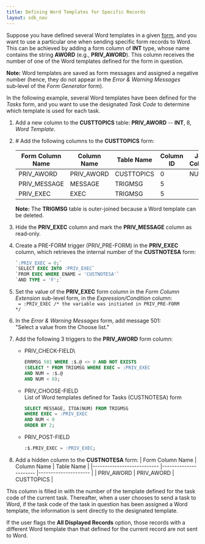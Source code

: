 ```yaml
---
title: Defining Word Templates for Specific Records
layout: sdk_nav
---
```


Suppose you have defined several Word templates in a given
[form](Forms ), and you want to use a particular one when
sending specific form records to Word. This can be achieved by adding a
form column of **INT** type, whose name contains the string **AWORD**
(e.g., **PRIV_AWORD**). This column receives the number of one of the
Word templates defined for the form in question.

**Note:** Word templates are saved as form messages and assigned a
negative number (hence, they do not appear in the *Error & Warning
Messages* sub‑level of the *Form Generator* form).

In the following example, several Word templates have been defined for
the *Tasks* form, and you want to use the designated *Task Code* to
determine which template is used for each task.

1.  Add a new column to the **CUSTTOPICS** table: **PRIV_AWORD** --
    **INT**, 8, *Word Template*.

2.  \# Add the following columns to the **CUSTTOPICS** form:

  
    |     Form Column Name    	|     Column Name    	|     Table Name    	|     Column ID    	|     Join Column    	|     Join Table    	|     Join ID    	|
    |-------------------------	|--------------------	|-------------------	|------------------	|--------------------	|-------------------	|----------------	|
    |     PRIV_AWORD          	|     PRIV_AWORD     	|     CUSTTOPICS    	|     0            	|     NUM            	|     TRIGMSG       	|     5?         	|
    |     PRIV_MESSAGE        	|     MESSAGE        	|     TRIGMSG       	|     5            	|                    	|                   	|     0          	|
    |     PRIV_EXEC           	|     EXEC           	|     TRIGMSG       	|     5            	|                    	|                   	|     0          	|

    **Note:** The **TRIGMSG** table is outer-joined because a Word  template can be deleted.


1.  Hide the **PRIV_EXEC** column and mark the **PRIV_MESSAGE** column
    as read‑only.
2.  Create a PRE-FORM trigger (PRIV_PRE-FORM) in the **PRIV_EXEC**
    column, which retrieves the internal number of the **CUSTNOTESA**
    form:
    ```sql
    `:PRIV_EXEC = 0;`
    `SELECT EXEC INTO :PRIV_EXEC`
    `FROM EXEC WHERE ENAME = 'CUSTNOTESA'`
    `AND TYPE = 'F';`
    ```
3.  Set the value of the **PRIV_EXEC** form column in the *Form Column
    Extension* sub-level form, in the *Expression/Condition* column:\
    <code> = :PRIV_EXEC /* the variable was initiated in PRIV_PRE-FORM */</code>
4.  In the *Error & Warning Messages* form, add message 501:\
    "Select a value from the Choose list."

5.  Add the following 3 triggers to the **PRIV_AWORD** form column:
    -   PRIV_CHECK-FIELD\
        ```sql
        ERRMSG 501 WHERE :$.@ <> 0 AND NOT EXISTS
        (SELECT * FROM TRIGMSG WHERE EXEC = :PRIV_EXEC
        AND NUM = :$.@
        AND NUM < 0);
        ```
    -   PRIV_CHOOSE-FIELD\
        List of Word templates defined for Tasks (CUSTNOTESA) form
        ```sql
        SELECT MESSAGE, ITOA(NUM) FROM TRIGMSG
        WHERE EXEC = :PRIV_EXEC
        AND NUM < 0
        ORDER BY 2;
        ```
    -   PRIV_POST-FIELD
        ```sql
        :$.PRIV_EXEC = :PRIV_EXEC;
        ```
6.  Add a hidden column to the **CUSTNOTESA** form:
    |     Form   Column Name    	|     Column   Name    	|     Table   Name    	|
    |---------------------------	|----------------------	|---------------------	|
    |     PRIV_AWORD            	|     PRIV_AWORD       	|     CUSTTOPICS      	|

This column is filled in with the number of the template defined for the
task code of the current task. Thereafter, when a user chooses to send a
task to Word, if the task code of the task in question has been assigned
a Word template, the information is sent directly to the designated
template.

If the user flags the **All Displayed Records** option, those records
with a different Word template than that defined for the current record
are not sent to Word.
